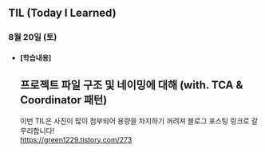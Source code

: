 ## TIL (Today I Learned)

### 8월 20일 (토)   

- #### [학습내용] 
  ## 프로젝트 파일 구조 및 네이밍에 대해 (with. TCA & Coordinator 패턴)
  이번 TIL은 사진이 많이 첨부되어 용량을 차지하기 꺼려져 블로그 포스팅 링크로 갈무리합니다!                
  https://green1229.tistory.com/273
